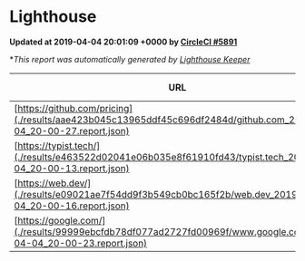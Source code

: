 
# Lighthouse

**Updated at 2019-04-04 20:01:09 +0000 by [CircleCI #5891](https://circleci.com/gh/ItinerisLtd/lighthouse-keeper-example/5891)**

**This report was automatically generated by [Lighthouse Keeper](https://github.com/itinerisltd/lighthouse-keeper)*

| URL | Performance | Accessibility | Best Practices | SEO | PWA | Updated At |
| --- | --- | --- | --- | --- | --- | --- |
| [https://github.com/pricing](./results/aae423b045c13965ddf45c696df2484d/github.com_2019-04-04_20-00-27.report.json) | 0.86 | 0.89 | 0.93 | 0.9 | 0.58 | 2019-04-04T20:00:27.265Z |
| [https://typist.tech/](./results/e463522d02041e06b035e8f61910fd43/typist.tech_2019-04-04_20-00-13.report.json) | 1 |  |  |  |  | 2019-04-04T20:00:13.919Z |
| [https://web.dev/](./results/e09021ae7f54dd9f3b549cb0bc165f2b/web.dev_2019-04-04_20-00-16.report.json) | 0.94 | 0.93 | 1 | 0.96 | 1 | 2019-04-04T20:00:16.239Z |
| [https://google.com/](./results/99999ebcfdb78df077ad2727fd00969f/www.google.com_2019-04-04_20-00-23.report.json) | 0.95 | 0.71 | 0.93 | 0.8 | 0.58 | 2019-04-04T20:00:23.374Z |
